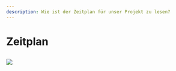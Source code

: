 ```yaml
---
description: Wie ist der Zeitplan für unser Projekt zu lesen?
---
```


# Zeitplan

## 

![](../.gitbook/assets/rotating.gif)

